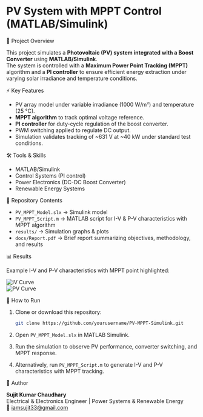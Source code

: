 # PV System with MPPT Control (MATLAB/Simulink)

 📌 Project Overview

This project simulates a **Photovoltaic (PV) system integrated with a
Boost Converter** using **MATLAB/Simulink**.\
The system is controlled with a **Maximum Power Point Tracking (MPPT)**
algorithm and a **PI controller** to ensure efficient energy extraction
under varying solar irradiance and temperature conditions.

⚡ Key Features

-   PV array model under variable irradiance (1000 W/m²) and temperature
    (25 °C).
-   **MPPT algorithm** to track optimal voltage reference.
-   **PI controller** for duty-cycle regulation of the boost converter.
-   PWM switching applied to regulate DC output.
-   Simulation validates tracking of \~631 V at \~40 kW under standard
    test conditions.

🛠 Tools & Skills

-   MATLAB/Simulink
-   Control Systems (PI control)
-   Power Electronics (DC-DC Boost Converter)
-   Renewable Energy Systems

📂 Repository Contents

-   `PV_MPPT_Model.slx` → Simulink model
-   `PV_MPPT_Script.m` → MATLAB script for I-V & P-V characteristics
    with MPPT algorithm
-   `results/` → Simulation graphs & plots
-   `docs/Report.pdf` → Brief report summarizing objectives,
    methodology, and results

📊 Results

Example I-V and P-V characteristics with MPPT point highlighted:

![IV Curve](results/iv_curve.png)\
![PV Curve](results/pv_curve.png)

🚀 How to Run

1.  Clone or download this repository:

    ``` bash
    git clone https://github.com/yourusername/PV-MPPT-Simulink.git
    ```

2.  Open `PV_MPPT_Model.slx` in MATLAB Simulink.

3.  Run the simulation to observe PV performance, converter switching,
    and MPPT response.


4.  Alternatively, run `PV_MPPT_Script.m` to generate I-V and P-V
    characteristics with MPPT tracking.

📌 Author

**Sujit Kumar Chaudhary**\
Electrical & Electronics Engineer \| 
Power Systems & Renewable Energy\
📧 iamsujit33@gmail.com
